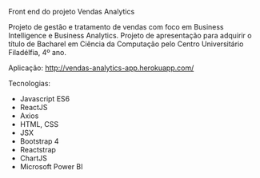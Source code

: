 Front end do projeto Vendas Analytics

Projeto de gestão e tratamento de vendas com foco em Business Intelligence e Business Analytics. Projeto de apresentação para adquirir o título de Bacharel em Ciência da Computação pelo Centro Universitário Filadélfia, 4º ano.

Aplicação: http://vendas-analytics-app.herokuapp.com/

Tecnologias:

- Javascript ES6
- ReactJS
- Axios
- HTML, CSS
- JSX
- Bootstrap 4
- Reactstrap
- ChartJS
- Microsoft Power BI
